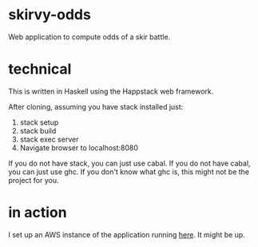 # skirvy-odds
Web application to compute odds of a skir battle.

# technical
This is written in Haskell using the Happstack web framework.

After cloning, assuming you have stack installed just:

1. stack setup
2. stack build
3. stack exec server
4. Navigate browser to localhost:8080

If you do not have stack, you can just use cabal. If you do
not have cabal, you can just use ghc. If you don't know what
ghc is, this might not be the project for you.

# in action

I set up an AWS instance of the application running 
[here](http://ec2-13-59-240-22.us-east-2.compute.amazonaws.com/). It might be up.
